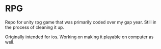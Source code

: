 # RPG
Repo for unity rpg game that was primarily coded over my gap year. Still in the process of cleaning it up.

Originally intended for ios. Working on making it playable on computer as well.
